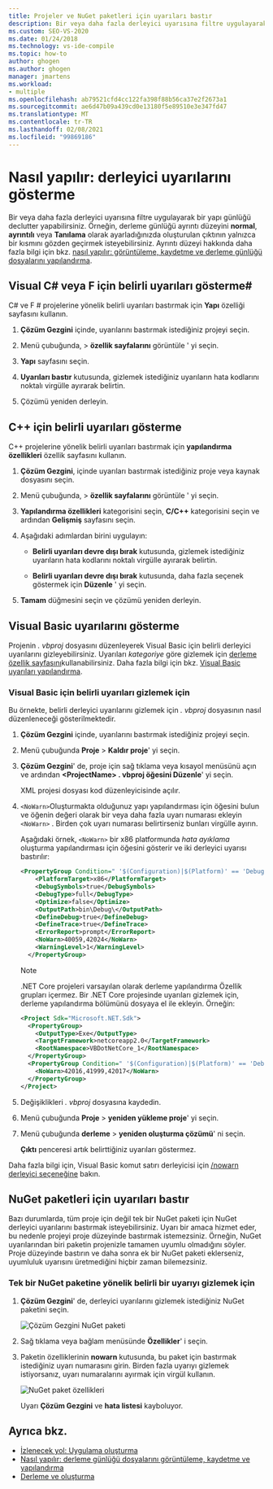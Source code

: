 ```yaml
---
title: Projeler ve NuGet paketleri için uyarıları bastır
description: Bir veya daha fazla derleyici uyarısına filtre uygulayarak Visual Studio 'Yu bir derleme günlüğü declutter için nasıl kullanabileceğinizi öğrenin.
ms.custom: SEO-VS-2020
ms.date: 01/24/2018
ms.technology: vs-ide-compile
ms.topic: how-to
author: ghogen
ms.author: ghogen
manager: jmartens
ms.workload:
- multiple
ms.openlocfilehash: ab79521cfd4cc122fa398f88b56ca37e2f2673a1
ms.sourcegitcommit: ae6d47b09a439cd0e13180f5e89510e3e347fd47
ms.translationtype: MT
ms.contentlocale: tr-TR
ms.lasthandoff: 02/08/2021
ms.locfileid: "99869186"
---
```

# <a name="how-to-suppress-compiler-warnings"></a>Nasıl yapılır: derleyici uyarılarını gösterme

Bir veya daha fazla derleyici uyarısına filtre uygulayarak bir yapı günlüğü declutter yapabilirsiniz. Örneğin, derleme günlüğü ayrıntı düzeyini **normal**, **ayrıntılı** veya **Tanılama** olarak ayarladığınızda oluşturulan çıktının yalnızca bir kısmını gözden geçirmek isteyebilirsiniz. Ayrıntı düzeyi hakkında daha fazla bilgi için bkz. [nasıl yapılır: görüntüleme, kaydetme ve derleme günlüğü dosyalarını yapılandırma](../ide/how-to-view-save-and-configure-build-log-files.md).

## <a name="suppress-specific-warnings-for-visual-c-or-f"></a>Visual C# veya F için belirli uyarıları gösterme\#

C# ve F # projelerine yönelik belirli uyarıları bastırmak için **Yapı** özelliği sayfasını kullanın.

1. **Çözüm Gezgini** içinde, uyarılarını bastırmak istediğiniz projeyi seçin.

1. Menü çubuğunda,   >  **özellik sayfalarını** görüntüle ' yi seçin.

1. **Yapı** sayfasını seçin.

1. **Uyarıları bastır** kutusunda, gizlemek istediğiniz uyarıların hata kodlarını noktalı virgülle ayırarak belirtin.

1. Çözümü yeniden derleyin.

## <a name="suppress-specific-warnings-for-c"></a>C++ için belirli uyarıları gösterme

C++ projelerine yönelik belirli uyarıları bastırmak için **yapılandırma özellikleri** özellik sayfasını kullanın.

1. **Çözüm Gezgini**, içinde uyarıları bastırmak istediğiniz proje veya kaynak dosyasını seçin.

1. Menü çubuğunda,   >  **özellik sayfalarını** görüntüle ' yi seçin.

1. **Yapılandırma özellikleri** kategorisini seçin, **C/C++** kategorisini seçin ve ardından **Gelişmiş** sayfasını seçin.

1. Aşağıdaki adımlardan birini uygulayın:

    - **Belirli uyarıları devre dışı bırak** kutusunda, gizlemek istediğiniz uyarıların hata kodlarını noktalı virgülle ayırarak belirtin.

    - **Belirli uyarıları devre dışı bırak** kutusunda, daha fazla seçenek göstermek için **Düzenle** ' yi seçin.

1. **Tamam** düğmesini seçin ve çözümü yeniden derleyin.

## <a name="suppress-warnings-for-visual-basic"></a>Visual Basic uyarılarını gösterme

Projenin *. vbproj* dosyasını düzenleyerek Visual Basic için belirli derleyici uyarılarını gizleyebilirsiniz. Uyarıları *kategoriye* göre gizlemek için [derleme özellik sayfasını](../ide/reference/compile-page-project-designer-visual-basic.md)kullanabilirsiniz. Daha fazla bilgi için bkz. [Visual Basic uyarıları yapılandırma](../ide/configuring-warnings-in-visual-basic.md).

### <a name="to-suppress-specific-warnings-for-visual-basic"></a>Visual Basic için belirli uyarıları gizlemek için

Bu örnekte, belirli derleyici uyarılarını gizlemek için *. vbproj* dosyasının nasıl düzenleneceği gösterilmektedir.

1. **Çözüm Gezgini** içinde, uyarılarını bastırmak istediğiniz projeyi seçin.

1. Menü çubuğunda **Proje**  >  **Kaldır proje**' yi seçin.

1. **Çözüm Gezgini**' de, proje için sağ tıklama veya kısayol menüsünü açın ve ardından **\<ProjectName> . vbproj öğesini Düzenle**' yi seçin.

    XML projesi dosyası kod düzenleyicisinde açılır.

1. `<NoWarn>`Oluşturmakta olduğunuz yapı yapılandırması için öğesini bulun ve öğenin değeri olarak bir veya daha fazla uyarı numarası ekleyin `<NoWarn>` . Birden çok uyarı numarası belirtirseniz bunları virgülle ayırın.

     Aşağıdaki örnek, `<NoWarn>` bir x86 platformunda *hata ayıklama* oluşturma yapılandırması için öğesini gösterir ve iki derleyici uyarısı bastırılır:

    ```xml
    <PropertyGroup Condition=" '$(Configuration)|$(Platform)' == 'Debug|x86' ">
        <PlatformTarget>x86</PlatformTarget>
        <DebugSymbols>true</DebugSymbols>
        <DebugType>full</DebugType>
        <Optimize>false</Optimize>
        <OutputPath>bin\Debug\</OutputPath>
        <DefineDebug>true</DefineDebug>
        <DefineTrace>true</DefineTrace>
        <ErrorReport>prompt</ErrorReport>
        <NoWarn>40059,42024</NoWarn>
        <WarningLevel>1</WarningLevel>
      </PropertyGroup>
    ```

   > [!NOTE]
   > .NET Core projeleri varsayılan olarak derleme yapılandırma Özellik grupları içermez. Bir .NET Core projesinde uyarıları gizlemek için, derleme yapılandırma bölümünü dosyaya el ile ekleyin. Örneğin:
   >
   > ```xml
   > <Project Sdk="Microsoft.NET.Sdk">
   >   <PropertyGroup>
   >     <OutputType>Exe</OutputType>
   >     <TargetFramework>netcoreapp2.0</TargetFramework>
   >     <RootNamespace>VBDotNetCore_1</RootNamespace>
   >   </PropertyGroup>
   >   <PropertyGroup Condition=" '$(Configuration)|$(Platform)' == 'Debug|AnyCPU' ">
   >     <NoWarn>42016,41999,42017</NoWarn>
   >   </PropertyGroup>
   > </Project>
   > ```

1. Değişiklikleri *. vbproj* dosyasına kaydedin.

1. Menü çubuğunda **Proje**  >  **yeniden yükleme proje**' yi seçin.

1. Menü çubuğunda **derleme**  >  **yeniden oluşturma çözümü**' ni seçin.

    **Çıktı** penceresi artık belirttiğiniz uyarıları göstermez.

Daha fazla bilgi için, Visual Basic komut satırı derleyicisi için [/nowarn derleyici seçeneğine](/dotnet/visual-basic/reference/command-line-compiler/nowarn) bakın.

## <a name="suppress-warnings-for-nuget-packages"></a>NuGet paketleri için uyarıları bastır

Bazı durumlarda, tüm proje için değil tek bir NuGet paketi için NuGet derleyici uyarılarını bastırmak isteyebilirsiniz. Uyarı bir amaca hizmet eder, bu nedenle projeyi proje düzeyinde bastırmak istemezsiniz. Örneğin, NuGet uyarılarından biri paketin projenizle tamamen uyumlu olmadığını söyler. Proje düzeyinde bastırın ve daha sonra ek bir NuGet paketi eklerseniz, uyumluluk uyarısını üretmediğini hiçbir zaman bilemezsiniz.

### <a name="to-suppress-a-specific-warning-for-a-single-nuget-package"></a>Tek bir NuGet paketine yönelik belirli bir uyarıyı gizlemek için

1. **Çözüm Gezgini**' de, derleyici uyarılarını gizlemek istediğiniz NuGet paketini seçin.

   ![Çözüm Gezgini NuGet paketi](media/nuget-package-with-warning.png)

1. Sağ tıklama veya bağlam menüsünde **Özellikler**' i seçin.

1. Paketin özelliklerinin **nowarn** kutusunda, bu paket için bastırmak istediğiniz uyarı numarasını girin. Birden fazla uyarıyı gizlemek istiyorsanız, uyarı numaralarını ayırmak için virgül kullanın.

   ![NuGet paket özellikleri](media/nuget-properties-nowarn.png)

   Uyarı **Çözüm Gezgini** ve **hata listesi** kayboluyor.

## <a name="see-also"></a>Ayrıca bkz.

- [İzlenecek yol: Uygulama oluşturma](../ide/walkthrough-building-an-application.md)
- [Nasıl yapılır: derleme günlüğü dosyalarını görüntüleme, kaydetme ve yapılandırma](../ide/how-to-view-save-and-configure-build-log-files.md)
- [Derleme ve oluşturma](../ide/compiling-and-building-in-visual-studio.md)
